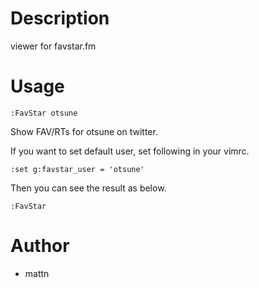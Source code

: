 # Description
  viewer for favstar.fm

# Usage

    :FavStar otsune
  Show FAV/RTs for otsune on twitter.

  If you want to set default user, set following in your vimrc.

    :set g:favstar_user = 'otsune'

  Then you can see the result as below.

    :FavStar


# Author
  * mattn

